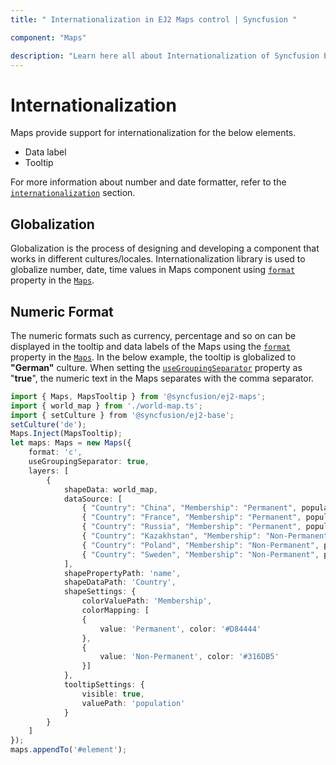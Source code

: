 ```yaml
---
title: " Internationalization in EJ2 Maps control | Syncfusion "

component: "Maps"

description: "Learn here all about Internationalization of Syncfusion EJ2 Maps control and more."
---
```


# Internationalization

Maps provide support for internationalization for the below elements.

* Data label
* Tooltip

For more information about number and date formatter, refer to the
[`internationalization`](http://ej2.syncfusion.com/documentation/base/intl.html) section.

<!-- markdownlint-disable MD036 -->

## Globalization

Globalization is the process of designing and developing a component that works in different
cultures/locales. Internationalization library is used to globalize number, date, time values in
Maps component using [`format`](../api/maps/mapsModel/#format) property in the [`Maps`](../api/maps/mapsModel).

## Numeric Format

The numeric formats such as currency, percentage and so on can be displayed in the tooltip and data labels of the Maps using the [`format`](../api/maps/mapsModel/#format) property in the [`Maps`](../api/maps/mapsModel). In the below example, the tooltip is globalized to **"German"** culture. When setting the [`useGroupingSeparator`](../api/maps/mapsModel/#usegroupingseparator) property as "**true**", the numeric text in the Maps separates with the comma separator.

```typescript
import { Maps, MapsTooltip } from '@syncfusion/ej2-maps';
import { world_map } from './world-map.ts';
import { setCulture } from '@syncfusion/ej2-base';
setCulture('de');
Maps.Inject(MapsTooltip);
let maps: Maps = new Maps({
    format: 'c',
    useGroupingSeparator: true,
    layers: [
        {
            shapeData: world_map,
            dataSource: [
                { "Country": "China", "Membership": "Permanent", population: '38332521' },
                { "Country": "France", "Membership": "Permanent", population: '19651127' },
                { "Country": "Russia", "Membership": "Permanent", population: '3090416' },
                { "Country": "Kazakhstan", "Membership": "Non-Permanent", population: '1232521' },
                { "Country": "Poland", "Membership": "Non-Permanent", population: '90332521' },
                { "Country": "Sweden", "Membership": "Non-Permanent", population: '383521' }
            ],
            shapePropertyPath: 'name',
            shapeDataPath: 'Country',
            shapeSettings: {
                colorValuePath: 'Membership',
                colorMapping: [
                {
                    value: 'Permanent', color: '#D84444'
                },
                {
                    value: 'Non-Permanent', color: '#316DB5'
                }]
            },
            tooltipSettings: {
                visible: true,
                valuePath: 'population'
            }
        }
    ]
});
maps.appendTo('#element');
```